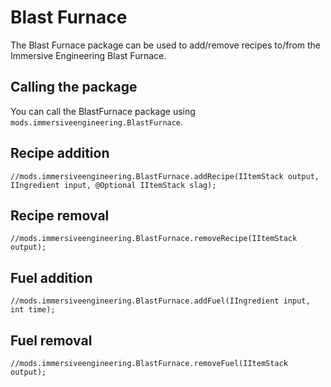 # Blast Furnace

The Blast Furnace package can be used to add/remove recipes to/from the Immersive Engineering Blast Furnace.

## Calling the package

You can call the BlastFurnace package using `mods.immersiveengineering.BlastFurnace`.

## Recipe addition

```
//mods.immersiveengineering.BlastFurnace.addRecipe(IItemStack output, IIngredient input, @Optional IItemStack slag);

```

## Recipe removal
```
//mods.immersiveengineering.BlastFurnace.removeRecipe(IItemStack output);

```

## Fuel addition
```
//mods.immersiveengineering.BlastFurnace.addFuel(IIngredient input, int time);

```

## Fuel removal
```
//mods.immersiveengineering.BlastFurnace.removeFuel(IItemStack output);

```